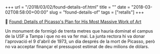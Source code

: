 +++
url = "/2018/03/02/found-details-of.html"
title = ""
date = "2018-03-02T08:58:00+00:00"
slug = "found-details-of"
tags = ["retalls"]
+++

📎 [Found: Details of Picasso's Plan for His Most Massive Work of Art](https://www.atlasobscura.com/articles/picasso-tallest-concrete-sculpture-florida)

Un monument de formigó de trenta metres que hauria dominat el campus de la USF a Tampa i que no es va fer mai. La junta rectora hi va donar l'aprovació el 9 d'abril de 1973, un dia després de la mort de Picasso, però no va acceptar finançar el pressupost estimat de deu milions de dòlars.